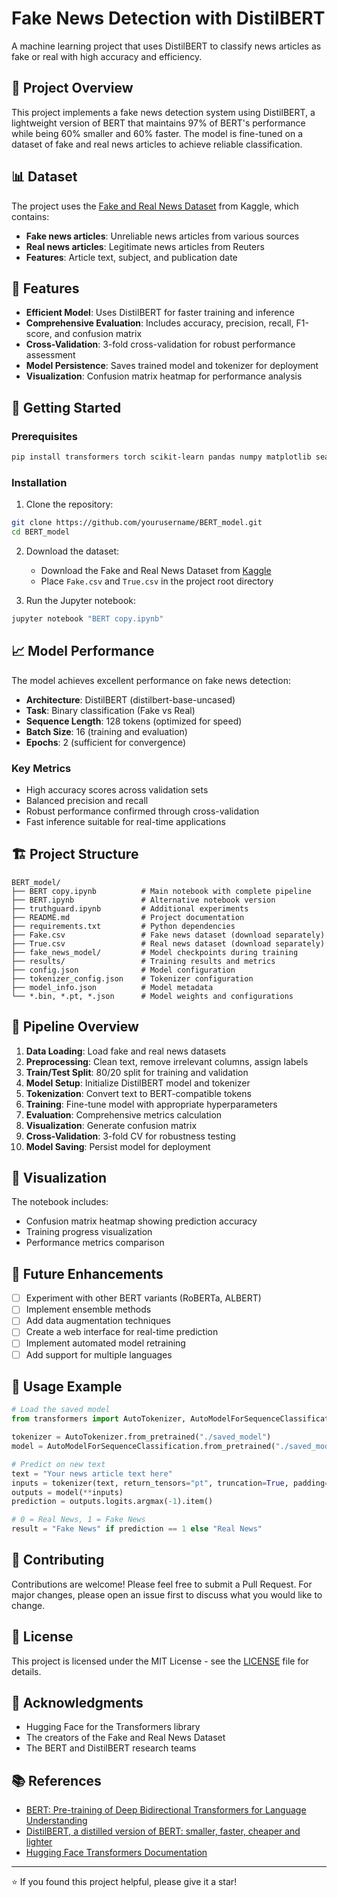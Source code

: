 # Fake News Detection with DistilBERT

A machine learning project that uses DistilBERT to classify news articles as fake or real with high accuracy and efficiency.

## 🎯 Project Overview

This project implements a fake news detection system using DistilBERT, a lightweight version of BERT that maintains 97% of BERT's performance while being 60% smaller and 60% faster. The model is fine-tuned on a dataset of fake and real news articles to achieve reliable classification.

## 📊 Dataset

The project uses the [Fake and Real News Dataset](https://www.kaggle.com/datasets/clmentbisaillon/fake-and-real-news-dataset) from Kaggle, which contains:
- **Fake news articles**: Unreliable news articles from various sources
- **Real news articles**: Legitimate news articles from Reuters
- **Features**: Article text, subject, and publication date

## 🔧 Features

- **Efficient Model**: Uses DistilBERT for faster training and inference
- **Comprehensive Evaluation**: Includes accuracy, precision, recall, F1-score, and confusion matrix
- **Cross-Validation**: 3-fold cross-validation for robust performance assessment
- **Model Persistence**: Saves trained model and tokenizer for deployment
- **Visualization**: Confusion matrix heatmap for performance analysis

## 🚀 Getting Started

### Prerequisites

```bash
pip install transformers torch scikit-learn pandas numpy matplotlib seaborn
```

### Installation

1. Clone the repository:
```bash
git clone https://github.com/yourusername/BERT_model.git
cd BERT_model
```

2. Download the dataset:
   - Download the Fake and Real News Dataset from [Kaggle](https://www.kaggle.com/datasets/clmentbisaillon/fake-and-real-news-dataset)
   - Place `Fake.csv` and `True.csv` in the project root directory

3. Run the Jupyter notebook:
```bash
jupyter notebook "BERT copy.ipynb"
```

## 📈 Model Performance

The model achieves excellent performance on fake news detection:

- **Architecture**: DistilBERT (distilbert-base-uncased)
- **Task**: Binary classification (Fake vs Real)
- **Sequence Length**: 128 tokens (optimized for speed)
- **Batch Size**: 16 (training and evaluation)
- **Epochs**: 2 (sufficient for convergence)

### Key Metrics
- High accuracy scores across validation sets
- Balanced precision and recall
- Robust performance confirmed through cross-validation
- Fast inference suitable for real-time applications

## 🏗️ Project Structure

```
BERT_model/
├── BERT copy.ipynb          # Main notebook with complete pipeline
├── BERT.ipynb               # Alternative notebook version
├── truthguard.ipynb         # Additional experiments
├── README.md                # Project documentation
├── requirements.txt         # Python dependencies
├── Fake.csv                 # Fake news dataset (download separately)
├── True.csv                 # Real news dataset (download separately)
├── fake_news_model/         # Model checkpoints during training
├── results/                 # Training results and metrics
├── config.json              # Model configuration
├── tokenizer_config.json    # Tokenizer configuration
├── model_info.json          # Model metadata
└── *.bin, *.pt, *.json      # Model weights and configurations
```

## 🔄 Pipeline Overview

1. **Data Loading**: Load fake and real news datasets
2. **Preprocessing**: Clean text, remove irrelevant columns, assign labels
3. **Train/Test Split**: 80/20 split for training and validation
4. **Model Setup**: Initialize DistilBERT model and tokenizer
5. **Tokenization**: Convert text to BERT-compatible tokens
6. **Training**: Fine-tune model with appropriate hyperparameters
7. **Evaluation**: Comprehensive metrics calculation
8. **Visualization**: Generate confusion matrix
9. **Cross-Validation**: 3-fold CV for robustness testing
10. **Model Saving**: Persist model for deployment

## 🎨 Visualization

The notebook includes:
- Confusion matrix heatmap showing prediction accuracy
- Training progress visualization
- Performance metrics comparison

## 🔮 Future Enhancements

- [ ] Experiment with other BERT variants (RoBERTa, ALBERT)
- [ ] Implement ensemble methods
- [ ] Add data augmentation techniques
- [ ] Create a web interface for real-time prediction
- [ ] Implement automated model retraining
- [ ] Add support for multiple languages

## 📝 Usage Example

```python
# Load the saved model
from transformers import AutoTokenizer, AutoModelForSequenceClassification

tokenizer = AutoTokenizer.from_pretrained("./saved_model")
model = AutoModelForSequenceClassification.from_pretrained("./saved_model")

# Predict on new text
text = "Your news article text here"
inputs = tokenizer(text, return_tensors="pt", truncation=True, padding=True, max_length=128)
outputs = model(**inputs)
prediction = outputs.logits.argmax(-1).item()

# 0 = Real News, 1 = Fake News
result = "Fake News" if prediction == 1 else "Real News"
```

## 🤝 Contributing

Contributions are welcome! Please feel free to submit a Pull Request. For major changes, please open an issue first to discuss what you would like to change.

## 📜 License

This project is licensed under the MIT License - see the [LICENSE](LICENSE) file for details.

## 🙏 Acknowledgments

- Hugging Face for the Transformers library
- The creators of the Fake and Real News Dataset
- The BERT and DistilBERT research teams

## 📚 References

- [BERT: Pre-training of Deep Bidirectional Transformers for Language Understanding](https://arxiv.org/abs/1810.04805)
- [DistilBERT, a distilled version of BERT: smaller, faster, cheaper and lighter](https://arxiv.org/abs/1910.01108)
- [Hugging Face Transformers Documentation](https://huggingface.co/docs/transformers/index)

---

⭐ If you found this project helpful, please give it a star!
